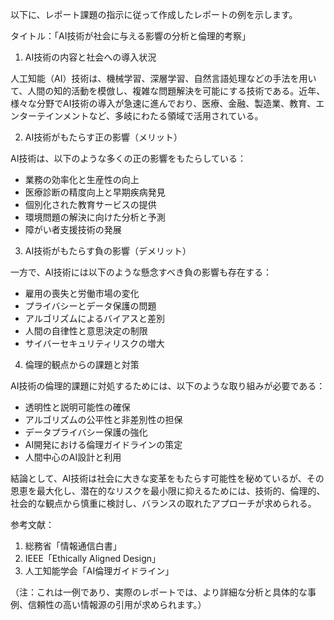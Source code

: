 以下に、レポート課題の指示に従って作成したレポートの例を示します。

タイトル：「AI技術が社会に与える影響の分析と倫理的考察」

1. AI技術の内容と社会への導入状況

人工知能（AI）技術は、機械学習、深層学習、自然言語処理などの手法を用いて、人間の知的活動を模倣し、複雑な問題解決を可能にする技術である。近年、様々な分野でAI技術の導入が急速に進んでおり、医療、金融、製造業、教育、エンターテインメントなど、多岐にわたる領域で活用されている。

2. AI技術がもたらす正の影響（メリット）

AI技術は、以下のような多くの正の影響をもたらしている：

- 業務の効率化と生産性の向上
- 医療診断の精度向上と早期疾病発見
- 個別化された教育サービスの提供
- 環境問題の解決に向けた分析と予測
- 障がい者支援技術の発展

3. AI技術がもたらす負の影響（デメリット）

一方で、AI技術には以下のような懸念すべき負の影響も存在する：

- 雇用の喪失と労働市場の変化
- プライバシーとデータ保護の問題
- アルゴリズムによるバイアスと差別
- 人間の自律性と意思決定の制限
- サイバーセキュリティリスクの増大

4. 倫理的観点からの課題と対策

AI技術の倫理的課題に対処するためには、以下のような取り組みが必要である：

- 透明性と説明可能性の確保
- アルゴリズムの公平性と非差別性の担保
- データプライバシー保護の強化
- AI開発における倫理ガイドラインの策定
- 人間中心のAI設計と利用

結論として、AI技術は社会に大きな変革をもたらす可能性を秘めているが、その恩恵を最大化し、潜在的なリスクを最小限に抑えるためには、技術的、倫理的、社会的な観点から慎重に検討し、バランスの取れたアプローチが求められる。

参考文献：
1. 総務省「情報通信白書」
2. IEEE「Ethically Aligned Design」
3. 人工知能学会「AI倫理ガイドライン」

（注：これは一例であり、実際のレポートでは、より詳細な分析と具体的な事例、信頼性の高い情報源の引用が求められます。）